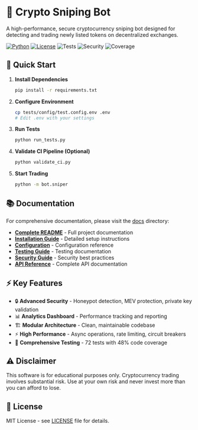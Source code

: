 # 🎯 Crypto Sniping Bot

A high-performance, secure cryptocurrency sniping bot designed for detecting and trading newly listed tokens on decentralized exchanges.

[![Python](https://img.shields.io/badge/Python-3.8%2B-blue)](https://python.org)
[![License](https://img.shields.io/badge/License-MIT-green.svg)](LICENSE)
![Tests](https://img.shields.io/badge/Tests-Passing-brightgreen)
![Security](https://img.shields.io/badge/Security-Hardened-red)
![Coverage](https://img.shields.io/badge/Coverage-48%25-yellow)

## 🚀 Quick Start

1. **Install Dependencies**
   ```bash
   pip install -r requirements.txt
   ```

2. **Configure Environment**
   ```bash
   cp tests/config/test.config.env .env
   # Edit .env with your settings
   ```

3. **Run Tests**
   ```bash
   python run_tests.py
   ```

4. **Validate CI Pipeline (Optional)**
   ```bash
   python validate_ci.py
   ```

5. **Start Trading**
   ```bash
   python -m bot.sniper
   ```

## 📚 Documentation

For comprehensive documentation, please visit the [docs](docs/) directory:

- **[Complete README](docs/README.md)** - Full project documentation
- **[Installation Guide](docs/installation.md)** - Detailed setup instructions
- **[Configuration](docs/configuration.md)** - Configuration reference
- **[Testing Guide](docs/TESTING.md)** - Testing documentation
- **[Security Guide](docs/security.md)** - Security best practices
- **[API Reference](docs/api.md)** - Complete API documentation

## ⚡ Key Features

- 🔒 **Advanced Security** - Honeypot detection, MEV protection, private key validation
- 📊 **Analytics Dashboard** - Performance tracking and reporting
- 🏗️ **Modular Architecture** - Clean, maintainable codebase
- ⚡ **High Performance** - Async operations, rate limiting, circuit breakers
- 🧪 **Comprehensive Testing** - 72 tests with 48% code coverage

## ⚠️ Disclaimer

This software is for educational purposes only. Cryptocurrency trading involves substantial risk. Use at your own risk and never invest more than you can afford to lose.

## 📄 License

MIT License - see [LICENSE](LICENSE) file for details. 